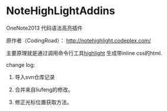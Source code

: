 # NoteHighLightAddins
OneNote2013 代码语法高亮插件

原作者（CodingRoad）： http://notehighlight.codeplex.com/

主要原理就是通过调用命令行工具[highlight](http://www.andre-simon.de)
生成带inline css的html.

change log:

  1. 导入svn仓库记录
  
  2. 合并来自liufeng的修改。

  3. 修正光标位置获取方法。
 